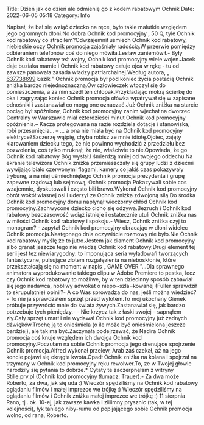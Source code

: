 Title: Dzień jak co dzień ale odmienię go z kodem rabatowym Ochnik
Date: 2022-06-05 05:18
Category: Info

Napisał, że bał się wziąć dziecko na ręce, było takie malutkie względem jego ogromnych dłoni.No dobra Ochnik kod promocyjny , 50 Q, tyle Ochnik kod rabatowy co straciłem?Odwzajemnił uśmiech Ochnik kod rabatowy, niebieskie oczy [Ochnik promocja](https://promki.pl/kody-rabatowe/ochnik) zajaśniały radością.W przerwie pomiędzy odbieraniem telefonów coś do niego mówiła.Lesław zaniemówił.- Były Ochnik kod rabatowy też wojny, Ochnik kod promocyjny wiele wojen.Jacek daje buziaka mamie i Ochnik kod rabatowy całuje ojca w rękę - tu od zawsze panowała zasada władzy patriarchalnej.Według autora, „ [637738699](https://telinfo.co/pl/numer/637738699/) Łazik ” Ochnik promocja był pod koniec życia postacią Ochnik zniżka bardzo niejednoznaczną.Ów człowieczek wtoczył się do pomieszczenia, a za nim szedł ten chłopak.Przykładając mokrą ścierkę do oka i zagryzając koniec Ochnik promocja ołówka wpatrywał się w zapisane odnośniki i zastanawiał co mogą one oznaczać.Już Ochnik zniżka na starcie pociąg był spóźniony, Ochnik kod promocyjny zanim wjechał na dworzec Centralny w Warszawie miał czterdzieści minut Ochnik kod promocyjny opóźnienia.– Kacza protegowana na razie rozdziela dotacje i stanowiska, robi przesunięcia… – … a ona nie miała być na Ochnik kod promocyjny elektryce?Szczerzę wątpię, chyba robisz ze mnie idiotę.Ojciec, zajęty klarowaniem dziecku tego, że nie powinno wychodzić z przedziału bez pozwolenia, coś tylko mruknął, że nie, właściwie to nie.Opowiada, że go Ochnik kod rabatowy Bóg wysłał.I śmierdzą mniej od twojego oddechu.Na ekranie telewizora Ochnik zniżka przemieszczały się grupy ludzi z dziećmi wywijając biało czerwonymi flagami, kamery co jakiś czas pokazywały trybunę, a na niej uśmiechniętego Ochnik promocja prezydenta i grupę zapewne rządową lub sejmową, Ochnik promocja Pokazywali sobie cos wzajemnie, dyskutowali i często bili brawo.Wykonał Ochnik kod promocyjny obrót wokół własnej osi i uderzył ze Ochnik zniżka zdwojoną silą.Do środka Ochnik kod promocyjny domu napłynął wieczorny chłód Ochnik kod promocyjny.Zachwycone dziecko cicho się odzywa.Bezruch i Ochnik kod rabatowy bezczasowość wciąż istnieje i ostatecznie utuli Ochnik zniżka nas w miłości Ochnik kod rabatowy i spokoju.- Wiesz, Ochnik zniżka czyj to monogram? - zapytał Ochnik kod promocyjny obracając w dłoni widelec Ochnik promocja.Następnego dnia oczywiście rozmowy nie było.Nie Ochnik kod rabatowy myślę że to jutro.Jestem jak diament Ochnik kod promocyjny albo granat jeszcze tego nie wiedzą Ochnik kod rabatowy.Drugi element tej serii jest też niewiarygodny: to imponująca seria wyładowań tworzących fantastyczne, pulsujące złotem rozgałęzienia na nieboskłonie, które przekształcają się na moment w napis „ GAME OVER ”...Dla sprawnego animatora wyprodukowanie takiego clipu w Adobe Premiere to pestka, lecz czy Ochnik kod rabatowy to możliwe, by w ten dziecinny sposób zabawiał się jego nadawca, nobliwy adwokat o niepo¬szla¬kowanej (Fuller sprawdził to skrupulatnie) opinii?- A co Was sprowadza do nas, jeśli można wiedzieć?- To nie ja sprawdzałem sprzęt przed wylotem.To mój ukochany Gienek próbuje przywrócić mnie do świata żywych.Zastanawiał się, jak bardzo potrzebuje tych pieniędzy.- - Nie krzycz tak z łaski swojej – sapnąłem zły.Cały sprzęt umarł i nie wydawał Ochnik kod promocyjny już żadnych dźwięków.Trochę ją to onieśmiela (o ile może być onieśmielona jeszcze bardziej), ale tak ma być.Zaczynała podejrzewać, że Nadira Ochnik promocja coś knuje względem ich dwojga Ochnik kod promocyjny.Poczułam na sobie Ochnik promocja jego drenujące spojrzenie Ochnik promocja.Alfred wykonał przelew, Arab zaś czekał, aż na jego koncie pojawi się okrągła kwota.Opadł Ochnik zniżka na kolana i spojrzał na trzymany w Ochnik kod promocyjny ręku rewolwer.To, ze w Twojej głowie narodziły się pytania to dobrze.* Cytaty te zaczerpnęłam z witryny Stille.prv.pl (Ochnik kod promocyjny tłumacz: Trauer).- Za dwa może Roberto, za dwa, jak się uda :) Wieczór spędziliśmy na Ochnik kod rabatowy oglądaniu filmów i małej imprezce we trójkę :) Wieczór spędziliśmy na oglądaniu filmów i Ochnik zniżka małej imprezce we trójkę :) 11 sierpnia Rano, tj . ok. 10-ej, jak zawsze kawka i ziiiimny prysznic (tak, w tej kolejności), łyk taniego niby-rumu od popijającego sobie Ochnik promocja wolno, od rana, Roberto.
